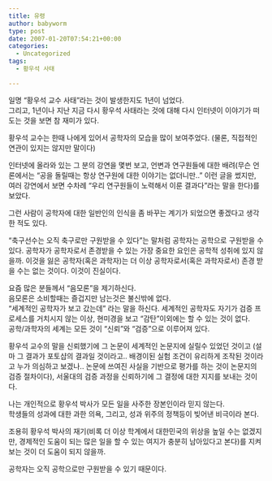 ```yaml
---
title: 유령
author: babyworm
type: post
date: 2007-01-20T07:54:21+00:00
categories:
  - Uncategorized
tags:
  - 황우석 사태

---
```

일명 “황우석 교수 사태”라는 것이 발생한지도 1년이 넘었다.<br>
그리고, 1년이나 지난 지금 다시 황우석 사태라는 것에 대해 다시 인터넷이 이야기가 떠도는 것을 보면 참 재미가 있다.

황우석 교수는 한때 나에게 있어서 공학자의 모습을 많이 보여주었다. (물론, 직접적인 연관이 있지는 않지만 말이다)

인터넷에 올라와 있는 그 분의 강연을 몇번 보고, 언변과 연구원들에 대한 배려(무슨 언론에서는 “공을 돌릴때는 항상 연구원에 대한 이야기는 없더니만..” 이런 글을 썼지만, 여러 강연에서 보면 수차례 “우리 연구원들이 노력해서 이룬 결과다”라는 말을 한다)를 보았다.

그런 사람이 공학자에 대한 일반인의 인식을 좀 바꾸는 계기가 되었으면 좋겠다고 생각한 적도 있다.

“축구선수는 오직 축구로만 구원받을 수 있다”는 말처럼 공학자는 공학으로 구원받을 수 있다. 공학자가 공학자로서 존경받을 수 있는 가장 중요한 요인은 공학적 성취에 있지 않을까. 이것을 잃은 공학자(혹은 과학자)는 더 이상 공학자로서(혹은 과학자로서) 존경 받을 수는 없는 것이다. 이것이 진실이다.

요즘 많은 분들께서 “음모론”을 제기하신다.<br>
음모론은 소비할때는 즐겁지만 남는것은 불신밖에 없다.<br>
“세계적인 공학자가 보고 갔는데” 라는 말을 하신다. 세계적인 공학자도 자기가 검증 프로세스를 거치시지 않는 이상, 현미경을 보고 “감탄”이외에는 할 수 있는 것이 없다.<br>
공학/과학자의 세계는 모든 것이 “신뢰”와 “검증”으로 이루어져 있다. 

황우석 교수의 말을 신뢰했기에 그 논문이 세계적인 논문지에 실릴수 있었던 것이고 (설마 그 결과가 포토샵의 결과일 것이라고.. 배경이된 실험 조건이 유리하게 조작된 것이라고 누가 의심하고 보겠나.. 논문에 쓰여진 사실을 기반으로 평가를 하는 것이 논문지의 검증 절차이다), 서울대의 검증 과정을 신뢰하기에 그 결정에 대한 지지를 보내는 것이다. 

나는 개인적으로 황우석 박사가 모든 일을 사주한 장본인이라 믿지 않는다.<br>
학생들의 성과에 대한 과한 의욕, 그리고, 성과 위주의 정책등이 빚어낸 비극이라 본다. 

조용히 황우석 박사의 재기(비록 더 이상 학계에서 대한민국의 위상을 높일 수는 없겠지만, 경제적인 도움이 되는 많은 일을 할 수 있는 여지가 충분히 남아있다고 본다)를 지켜보는 것이 더 도움이 되지 않을까. 

공학자는 오직 공학으로만 구원받을 수 있기 때문이다.
